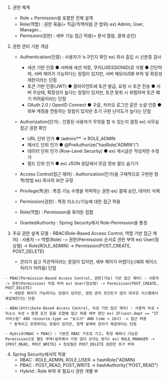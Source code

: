 1. 권한 체계
   - Role + Permission을 포함한 전체 설계
   - Role(역할) : 권한 묶음(= 직급/직책처럼 큰 범위) ex) Admin, User, Manager...
   - Pemission(권한) : 세부 기능 접근 허용(= 문서 열람, 결재 승인)

2. 권한 관리 기본 개념
   - Authentication(인증) : 사용자가 누구인지 확인 ex) 회사 출입 시 신분증 검사
     * 세션 기반 인증
         ● 서버에 세션 저장, 쿠키(JSESSIONID)로 식별
         ● 간단하며, 서버 제어가 가능하다는 장점이 있지만, 서버 메모리/DB 부하 및 확장성 제한이라는 단점
     * 토큰 기반 인증(JWT)
         ● 클라이언트에 토큰 발급, 요청 시 토큰 전송
         ● 서버 무상태, 확장성이 높다는 장점이 있지만, 토큰 탈취 시 위험하며 토큰 폐기 어려움이라는 단점
     * OAuth 2.0 / OpenID Connect
         ● 구글, 카카오 로그인 같은 소셜 인증
         ● 외부 계정을 연동하는 장점이 있지만 초기 구현 난이도가 높다는 단점
       
   - Authorization(인가) : 인증된 사용자가 무엇을 할 수 있는지 결정 ex) 사무실 접근 권한 확인
     * URL 단위 인가
         ● /admin/** → ROLE_ADMIN
     * 메서드 단위 인가
         ● @PreAuthorize("hasRole('ADMIN')")
     * 데이터 단위 인가 (Row-Level Security)
         ● ex) 게시글은 작성자만 수정 가
     * 필드 단위 인가
         ● ex) JSON 응답에서 민감 정보 필드 숨기기
                   
   - Access Control(접근 제어) : Authorization(인가)을 구체적으로 구현한 정책/방법 ex) 회사의 보안 규정
     
   - Privilege(특권) : 특정 기능 수행을 허락하는 권한 ex) 결재 승인, 데이터 삭제
     
   - Permission(권한) : 특정 리소스/기능에 대한 접근 허용
     
   - Role(역할) : Permission을 묶어둔 집합
     
   - GrantedAuthority : Spring Security에서 Role-Permission을 통칭

  3. 주요 권한 설계 모델
    - RBAC(Role-Based Access Control, 역할 기반 접근 제어) : 사용자 -> 역할(Role) -> 권한(Permission) 순서로 권한 부여 ex) User(정상철) -> Role(ROLE_ADMIN) -> Permission(POST_CREATE, POST_DELETE)
      * 관리가 쉽고 직관적이라는 장점이 있지만, 세부 제어가 어렵다는(예외 케이스 처리가 어려움) 단점
        
    - PBAC(Permission-Based Access Control, 권한(기능) 기반 접근 제어) : 사용자 -> 권한(Permission) 직접 부여 ex) User(정상철) -> Permission(POST_CREATE, POST_DELETE)
      * 세밀한 제어가 가능하다는 장점이 있지만, 권한 관리 포인트가 많아 대규모 시스템에서 복잡해진다는 단점
      
    - ABAC(Attribute-Based Access Control, 속성 기반 접근 제어) : 사용자 속성 + 리소스 속성 + 환경 조건 등을 조합해 접근 허용 여부 판단 ex) IF(user.dept == "IT 서비스팀" AND resource.type == "보고서" AND time < 18시) -> 접근 허용
      * 동적이고 유연하다는 장점이 있지만, 정책 설계와 관리가 복잡하다는 단점
        
    - Hybrid(RBAC + PBAC) : 기본은 RBAC 구조로 가고, 특정 예외나 기능은 Permission으로 별도 부여(실무에서 가장 많이 쓰이는 방식) ex) ROLE_MANAGER -> {POST_READ, POST_WRITE} + 정상철은 POST_DELETE 권한만 추가 부여
    
  4. Spring Security에서의 적용
     - RBAC : ROLE_ADMIN, ROLE_USER -> hashRole("ADMIN)
     - PBAC : POST_READ, POST_WRITE -> hashAuthority("POST_READ")
     - Hybrid : Role 부여 후 필요시 권한 개별 부
